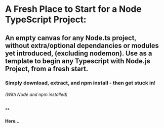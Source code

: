 # A Fresh Place to Start for a Node TypeScript Project:

## An empty canvas for any Node.ts project, without extra/optional dependancies or modules yet introduced, (excluding nodemon). Use as a template to begin any Typescript with Node.js Project, from a fresh start.

### Simply download, extract, and npm install - then get stuck in!
###### (With Node and npm installed)

**

#### Here...
